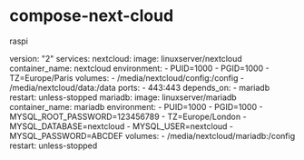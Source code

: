 # compose-next-cloud
raspi

version: "2"
services:
  nextcloud:
    image: linuxserver/nextcloud
    container_name: nextcloud
    environment:
      - PUID=1000
      - PGID=1000
      - TZ=Europe/Paris
    volumes:
      - /media/nextcloud/config:/config
      - /media/nextcloud/data:/data
    ports:
      - 443:443
    depends_on:
      - mariadb
    restart: unless-stopped
  mariadb:
    image: linuxserver/mariadb
    container_name: mariadb
    environment:
      - PUID=1000
      - PGID=1000
      - MYSQL_ROOT_PASSWORD=123456789
      - TZ=Europe/London
      - MYSQL_DATABASE=nextcloud
      - MYSQL_USER=nextcloud
      - MYSQL_PASSWORD=ABCDEF
    volumes:
      - /media/nextcloud/mariadb:/config
    restart: unless-stopped
